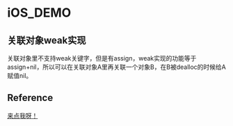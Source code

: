 #	iOS_DEMO

##		关联对象weak实现
关联对象里不支持weak关键字，但是有assign，weak实现的功能等于assign+nil，所以可以在关联对象A里再关联一个对象B，在B被dealloc的时候给A赋值nil。
##		Reference
[来点我呀！](https://blog.csdn.net/yan_1564335/article/details/53996538)